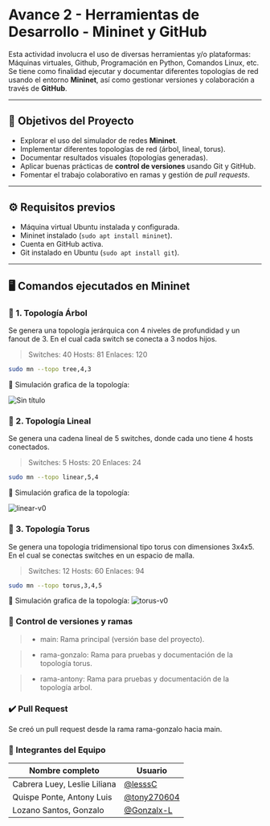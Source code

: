 # **Avance 2 - Herramientas de Desarrollo - Mininet y GitHub**

Esta actividad involucra el uso de diversas herramientas y/o plataformas: Máquinas virtuales, 
Github, Programación en Python, Comandos Linux, etc.
Se tiene como finalidad ejecutar y documentar diferentes topologías de red usando el entorno **Mininet**, así como gestionar versiones y colaboración a través de **GitHub**.

---

## 📌 Objetivos del Proyecto

- Explorar el uso del simulador de redes **Mininet**.
- Implementar diferentes topologías de red (árbol, lineal, torus).
- Documentar resultados visuales (topologías generadas).
- Aplicar buenas prácticas de **control de versiones** usando Git y GitHub.
- Fomentar el trabajo colaborativo en ramas y gestión de *pull requests*.

---

## ⚙️ Requisitos previos

-  Máquina virtual Ubuntu instalada y configurada.
-  Mininet instalado (`sudo apt install mininet`).
-  Cuenta en GitHub activa.
-  Git instalado en Ubuntu (`sudo apt install git`).

---

## 🖥️ Comandos ejecutados en Mininet

### 🌳 1. Topología Árbol

Se genera una topología jerárquica con 4 niveles de profundidad y un fanout de 3. En el cual cada switch se conecta a 3 nodos hijos.
> Switches: 40
> Hosts: 81
> Enlaces: 120

```bash
sudo mn --topo tree,4,3
```

📸 Simulación grafica de la topología:

![Sin título](https://github.com/user-attachments/assets/985dfb14-06b1-4dec-9f01-3114955dd541)

### 📏​ 2. Topología Lineal

Se genera una cadena lineal de 5 switches, donde cada uno tiene 4 hosts conectados.
> Switches: 5
> Hosts: 20
> Enlaces: 24

```bash
sudo mn --topo linear,5,4
```

📸 Simulación grafica de la topología:

![linear-v0](https://github.com/user-attachments/assets/b46d9fc5-453d-49ae-88e7-58604b615f6c)

### 🧊 3. Topología Torus

Se genera una topologia tridimensional tipo torus con dimensiones 3x4x5. En el cual se conectas switches en un espacio de malla.
> Switches: 12
> Hosts: 60
> Enlaces: 94

```bash
sudo mn --topo torus,3,4,5
```

📸 Simulación grafica de la topología:
![torus-v0](https://github.com/user-attachments/assets/93222dba-de5b-4d27-96bc-3a46ac545241)

### 🔀 Control de versiones y ramas

> - main: Rama principal (versión base del proyecto).

> - rama-gonzalo: Rama para pruebas y documentación de la topología torus.

> - rama-antony: Rama para pruebas y documentación de la topología arbol.

### ✔️ Pull Request

Se creó un pull request desde la rama rama-gonzalo hacia main.


### 👥 Integrantes del Equipo

| Nombre completo  | Usuario | 
| ---------------- | -------------- | 
| Cabrera Luey, Leslie Liliana | [@lesssC](https://github.com/lesssC)  |
| Quispe Ponte, Antony Luis     | [@tony270604](https://github.com/tony270604) |
| Lozano Santos, Gonzalo    | [@Gonzalx-L](https://github.com/Gonzalx-L) |
